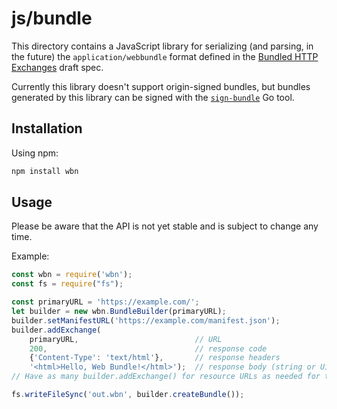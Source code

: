 # js/bundle
This directory contains a JavaScript library for serializing (and parsing, in the future) the `application/webbundle` format defined in the [Bundled HTTP Exchanges](https://wicg.github.io/webpackage/draft-yasskin-wpack-bundled-exchanges.html) draft spec.

Currently this library doesn't support origin-signed bundles, but bundles generated by this library can be signed with the [`sign-bundle`](https://github.com/WICG/webpackage/tree/master/go/bundle#sign-bundle) Go tool.

## Installation
Using npm:
```bash
npm install wbn
```

## Usage
Please be aware that the API is not yet stable and is subject to change any time.

Example:
```javascript
const wbn = require('wbn');
const fs = require("fs");

const primaryURL = 'https://example.com/';
let builder = new wbn.BundleBuilder(primaryURL);
builder.setManifestURL('https://example.com/manifest.json');
builder.addExchange(
    primaryURL,                          // URL
    200,                                 // response code
    {'Content-Type': 'text/html'},       // response headers
    '<html>Hello, Web Bundle!</html>');  // response body (string or Uint8Array)
// Have as many builder.addExchange() for resource URLs as needed for the package.

fs.writeFileSync('out.wbn', builder.createBundle());
```
